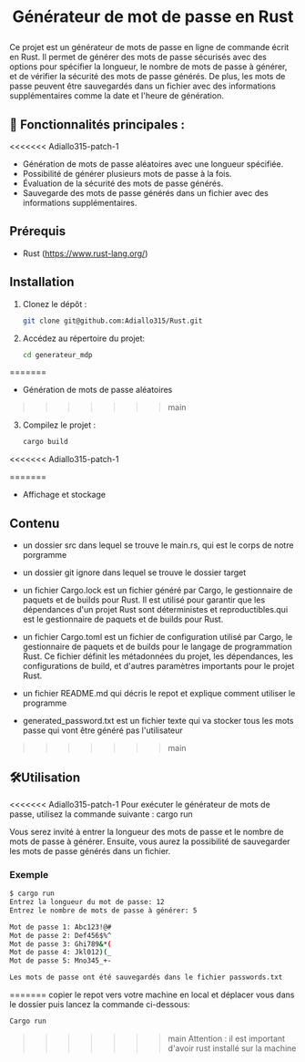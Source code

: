 # <p align="center">Générateur de mot de passe en Rust</p>
  
Ce projet est un générateur de mots de passe en ligne de commande écrit en Rust. Il permet de générer des mots de passe sécurisés avec des options pour spécifier la longueur, le nombre de mots de passe à générer, et de vérifier la sécurité des mots de passe générés. De plus, les mots de passe peuvent être sauvegardés dans un fichier avec des informations supplémentaires comme la date et l'heure de génération.


## 🧐 Fonctionnalités principales : 
<<<<<<< Adiallo315-patch-1
- Génération de mots de passe aléatoires avec une longueur spécifiée.
- Possibilité de générer plusieurs mots de passe à la fois.
- Évaluation de la sécurité des mots de passe générés.
- Sauvegarde des mots de passe générés dans un fichier avec des informations supplémentaires.

## Prérequis
- Rust (https://www.rust-lang.org/)


## Installation

1. Clonez le dépôt :

   ```sh
   git clone git@github.com:Adiallo315/Rust.git

2. Accédez au répertoire du projet:
   ```sh
   cd generateur_mdp
=======

- Génération de mots de passe aléatoires
>>>>>>> main

3. Compilez le projet :
   ```sh
   cargo build
    ```


<<<<<<< Adiallo315-patch-1
  

=======
- Affichage et stockage 

## Contenu
- un dossier src dans lequel se trouve le main.rs, qui est  le corps de notre porgramme

- un dossier git ignore dans lequel se trouve le dossier target
  
- un fichier Cargo.lock  est un fichier généré par Cargo, le gestionnaire de paquets et de builds pour Rust. Il est utilisé pour garantir que les dépendances d'un projet Rust sont déterministes et reproductibles.qui est le gestionnaire de paquets et de builds pour Rust.

- un fichier Cargo.toml est un fichier de configuration utilisé par Cargo, le gestionnaire de paquets et de builds pour le langage de programmation Rust. Ce fichier définit les métadonnées du projet, les dépendances, les configurations de build, et d'autres paramètres importants pour le projet Rust.

- un fichier README.md qui décris le repot et explique comment utiliser le programme

- generated_password.txt est un fichier texte qui va stocker tous les mots passe qui vont être généré pas l'utilisateur
>>>>>>> main


## 🛠️Utilisation
  
<<<<<<< Adiallo315-patch-1
  Pour exécuter le générateur de mots de passe, utilisez la commande suivante :
  cargo run

  Vous serez invité à entrer la longueur des mots de passe et le nombre de mots de passe à générer. Ensuite, vous aurez la possibilité de sauvegarder les mots de passe générés dans un fichier.

### Exemple

 ```sh
$ cargo run
Entrez la longueur du mot de passe: 12
Entrez le nombre de mots de passe à générer: 5

Mot de passe 1: Abc123!@#
Mot de passe 2: Def456$%^
Mot de passe 3: Ghi789&*(
Mot de passe 4: Jkl012)(_
Mot de passe 5: Mno345_+-

Les mots de passe ont été sauvegardés dans le fichier passwords.txt
 ```
=======
copier le repot vers votre machine en local et déplacer vous dans le dossier puis lancez la commande ci-dessous:
    
```bash
Cargo run
```
>>>>>>> main
Attention : il est important d'avoir rust installé sur la machine 
